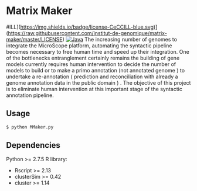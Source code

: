 # Matrix Maker

#ILL](https://img.shields.io/badge/license-CeCCILL-blue.svg)](https://raw.githubusercontent.com/institut-de-genomique/matrix-maker/master/LICENSE) [![Java](https://img.shields.io/badge/language-Python-orange.svg)](http://www.python.com/)
The increasing number of genomes to integrate the MicroScope platform, automating the syntactic pipeline becomes necessary to free human time and speed up their integration. One of the bottlenecks entranglement certainly remains the building of gene models currently requires human intervention to decide the number of models to build or to make a primo annotation (not annotated genome ) to undertake a re-annotation ( prediction and reconciliation with already a genome annotation data in the public domain ) . The objective of this project is to  eliminate human intervention at this important stage of the syntactic annotation pipeline.
## Usage
```bash
$ python MMaker.py
```
## Dependencies
Python >= 2.7.5
R library:
 - Rscript >= 2.13
 - clusterSim >= 0.42
 - cluster >= 1.14

